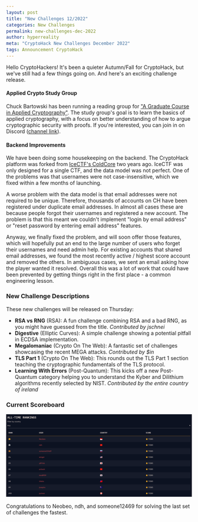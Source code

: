 ```yaml
---
layout: post
title: "New Challenges 12/2022"
categories: New Challenges
permalink: new-challenges-dec-2022
author: hyperreality
meta: "CryptoHack New Challenges December 2022"
tags: Announcement CryptoHack
---
```


Hello CryptoHackers! It's been a quieter Autumn/Fall for CryptoHack, but we've still had a few things going on. And here's an exciting challenge release.

#### Applied Crypto Study Group

Chuck Bartowski has been running a reading group for ["A Graduate Course in Applied Cryptography"](https://toc.cryptobook.us/). The study group's goal is to learn the basics of applied cryptography, with a focus on better understanding of how to argue cryptographic security with proofs. If you're interested, you can join in on Discord ([channel link](https://discord.com/channels/692694094111309866/1028962150380732487)).

#### Backend Improvements

We have been doing some housekeeping on the backend. The CryptoHack platform was forked from [IceCTF's ColdCore](https://github.com/IceCTF/ColdCore) two years ago. IceCTF was only designed for a single CTF, and the data model was not perfect. One of the problems was that usernames were not case-insensitive, which we fixed within a few months of launching.

A worse problem with the data model is that email addresses were not required to be unique. Therefore, thousands of accounts on CH have been registered under duplicate email addresses. In almost all cases these are because people forgot their usernames and registered a new account. The problem is that this meant we couldn't implement "login by email address" or "reset password by entering email address" features.

Anyway, we finally fixed the problem, and will soon offer those features, which will hopefully put an end to the large number of users who forget their usernames and need admin help. For existing accounts that shared email addresses, we found the most recently active / highest score account and removed the others. In ambiguous cases, we sent an email asking how the player wanted it resolved. Overall this was a lot of work that could have been prevented by getting things right in the first place - a common engineering lesson.

### New Challenge Descriptions

These new challenges will be released on Thursday:

- **RSA vs RNG** (RSA): A fun challenge combining RSA and a bad RNG, as you might have guessed from the title. _Contributed by jschnei_
- **Digestive** (Elliptic Curves): A simple challenge showing a potential pitfall in ECDSA implementation.
- **Megalomaniac** (Crypto On The Web): A fantastic set of challenges showcasing the recent MEGA attacks. _Contributed by $in_
- **TLS Part 1** (Crypto On The Web): This rounds out the TLS Part 1 section teaching the cryptographic fundamentals of the TLS protocol.
- **Learning With Errors** (Post-Quantum): This kicks off a new Post-Quantum category helping you to understand the Kyber and Dilithium algorithms recently selected by NIST.  _Contributed by the entire country of ireland_

### Current Scoreboard

![CryptoHack Scoreboard 2022/12](/assets/images/scoreboard_202212.png)

Congratulations to Neobeo, ndh, and someone12469 for solving the last set of challenges the fastest.

